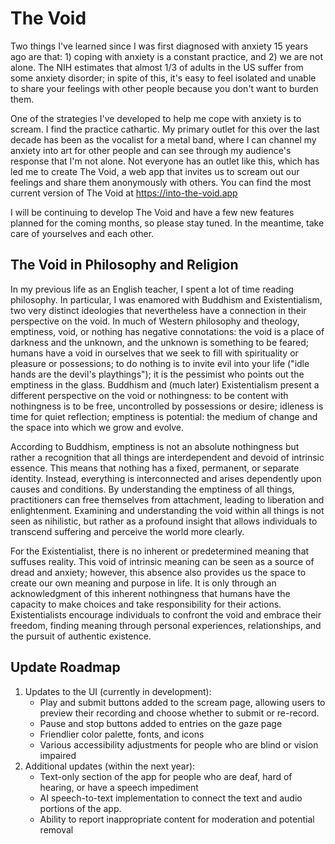 # The Void

Two things I've learned since I was first diagnosed with anxiety 15 years ago are that: 1) coping with anxiety is a constant practice, and 2) we are not alone. The NIH estimates that almost 1/3 of adults in the US suffer from some anxiety disorder; in spite of this, it's easy to feel isolated and unable to share your feelings with other people because you don't want to burden them.

One of the strategies I've developed to help me cope with anxiety is to scream. I find the practice cathartic. My primary outlet for this over the last decade has been as the vocalist for a metal band, where I can channel my anxiety into art for other people and can see through my audience's response that I'm not alone. Not everyone has an outlet like this, which has led me to create The Void, a web app that invites us to scream out our feelings and share them anonymously with others. You can find the most current version of The Void at https://into-the-void.app

I will be continuing to develop The Void and have a few new features planned for the coming months, so please stay tuned. In the meantime, take care of yourselves and each other.

## The Void in Philosophy and Religion

In my previous life as an English teacher, I spent a lot of time reading philosophy. In particular, I was enamored with Buddhism and Existentialism, two very distinct ideologies that nevertheless have a connection in their perspective on the void. In much of Western philosophy and theology, emptiness, void, or nothing has negative connotations: the void is a place of darkness and the unknown, and the unknown is something to be feared; humans have a void in ourselves that we seek to fill with spirituality or pleasure or possessions; to do nothing is to invite evil into your life ("idle hands are the devil's playthings"); it is the pessimist who points out the emptiness in the glass. Buddhism and (much later) Existentialism present a different perspective on the void or nothingness: to be content with nothingness is to be free, uncontrolled by possessions or desire; idleness is time for quiet reflection; emptiness is potential: the medium of change and the space into which we grow and evolve. 

According to Buddhism, emptiness is not an absolute nothingness but rather a recognition that all things are interdependent and devoid of intrinsic essence. This means that nothing has a fixed, permanent, or separate identity. Instead, everything is interconnected and arises dependently upon causes and conditions. By understanding the emptiness of all things, practitioners can free themselves from attachment, leading to liberation and enlightenment. Examining and understanding the void within all things is not seen as nihilistic, but rather as a profound insight that allows individuals to transcend suffering and perceive the world more clearly.

For the Existentialist, there is no inherent or predetermined meaning that suffuses reality. This void of intrinsic meaning can be seen as a source of dread and anxiety; however, this absence also provides us the space to create our own meaning and purpose in life. It is only through an acknowledgment of this inherent nothingness that humans have the capacity to make choices and take responsibility for their actions. Existentialists encourage individuals to confront the void and embrace their freedom, finding meaning through personal experiences, relationships, and the pursuit of authentic existence.

## Update Roadmap
1. Updates to the UI (currently in development):
   * Play and submit buttons added to the scream page, allowing users to preview their recording and choose whether to submit or re-record.
   * Pause and stop buttons added to entries on the gaze page
   * Friendlier color palette, fonts, and icons
   * Various accessibility adjustments for people who are blind or vision impaired
2. Additional updates (within the next year):
   * Text-only section of the app for people who are deaf, hard of hearing, or have a speech impediment
   * AI speech-to-text implementation to connect the text and audio portions of the app.
   * Ability to report inappropriate content for moderation and potential removal